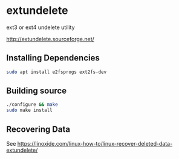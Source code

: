 # extundelete
ext3 or ext4 undelete utility <br>

http://extundelete.sourceforge.net/

## Installing Dependencies

```sh
sudo apt install e2fsprogs ext2fs-dev
```

## Building source
```sh
./configure && make
sudo make install
```
## Recovering Data
See https://linoxide.com/linux-how-to/linux-recover-deleted-data-extundelete/
